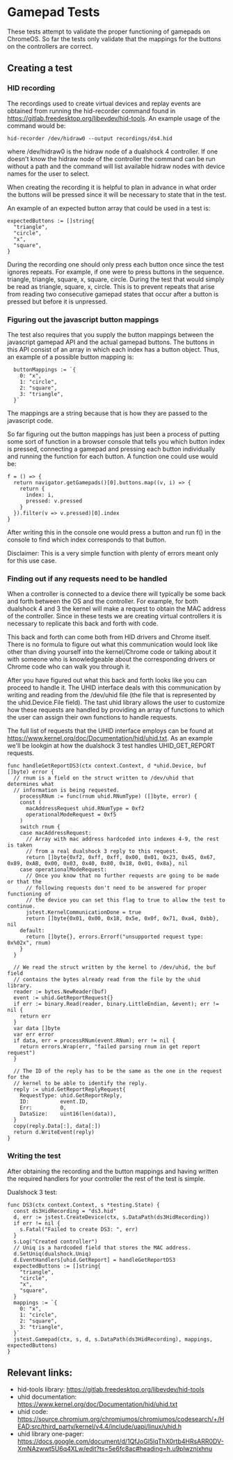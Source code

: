 # Gamepad Tests

These tests attempt to validate the proper functioning of gamepads on ChromeOS.
So far the tests only validate that the mappings for the buttons on the
controllers are correct.

## Creating a test

### HID recording

The recordings used to create virtual devices and replay events are obtained
from running the hid-recorder command found in
https://gitlab.freedesktop.org/libevdev/hid-tools. An example usage of the
command would be:

`hid-recorder /dev/hidraw0 --output recordings/ds4.hid`

where /dev/hidraw0 is the hidraw node of a dualshock 4 controller. If one
doesn't know the hidraw node of the controller the command can be run without a
path and the command will list available hidraw nodes with device names for the
user to select.

When creating the recording it is helpful to plan in advance in what order the
buttons will be pressed since it will be necessary to state that in the test.

An example of an expected button array that could be used in a test is:

```
expectedButtons := []string{
  "triangle",
  "circle",
  "x",
  "square",
}
```

During the recording one should only press each button once since the test
ignores repeats. For example, if one were to press buttons in the sequence.
triangle, triangle, square, x, square, circle. During the test that would simply
be read as triangle, square, x, circle. This is to prevent repeats that arise
from reading two consecutive gamepad states that occur after a button is pressed
but before it is unpressed.

### Figuring out the javascript button mappings

The test also requires that you supply the button mappings between the
javascript gamepad API and the actual gamepad buttons. The buttons in this API
consist of an array in which each index has a button object. Thus, an example of
a possible button mapping is:

```
  buttonMappings := `{
    0: "x",
    1: "circle",
    2: "square",
    3: "triangle",
  }`
```

The mappings are a string because that is how they are passed to the javascript
code.

So far figuring out the button mappings has just been a process of putting some
sort of function in a browser console that tells you which button index is
pressed, connecting a gamepad and pressing each button individually and running
the function for each button. A function one could use would be:

```
f = () => {
  return navigator.getGamepads()[0].buttons.map((v, i) => {
    return {
      index: i,
      pressed: v.pressed
    }
  }).filter(v => v.pressed)[0].index
}
```

After writing this in the console one would press a button and run f() in the
console to find which index corresponds to that button.

Disclaimer: This is a very simple function with plenty of errors meant only for
this use case.

### Finding out if any requests need to be handled

When a controller is connected to a device there will typically be some back and
forth between the OS and the controller. For example, for both dualshock 4 and 3
the kernel will make a request to obtain the MAC address of the controller.
Since in these tests we are creating virtual controllers it is necessary to
replicate this back and forth with code.

This back and forth can come both from HID drivers and Chrome itself. There is
no formula to figure out what this communication would look like other than
diving yourself into the kernel/Chrome code or talking about it with someone who
is knowledgeable about the corresponding drivers or Chrome code who can walk you
through it.

After you have figured out what this back and forth looks like you can proceed to
handle it. The UHID interface deals with this communication by writing and
reading from the /dev/uhid file (the file that is represented by the
uhid.Device.File field). The tast uhid library allows the user to customize how
these requests are handled by providing an array of functions to which the user
can assign their own functions to handle requests.

The full list of requests that the UHID interface employs can be found at
https://www.kernel.org/doc/Documentation/hid/uhid.txt. As an example we'll be
lookgin at how the dualshock 3 test handles UHID_GET_REPORT requests.

```
func handleGetReportDS3(ctx context.Context, d *uhid.Device, buf []byte) error {
  // rnum is a field on the struct written to /dev/uhid that determines what
  // information is being requested.
	processRNum := func(rnum uhid.RNumType) ([]byte, error) {
    const (
      macAddressRequest uhid.RNumType = 0xf2
      operationalModeRequest = 0xf5
    )
    switch rnum {
    case macAddressRequest:
      // Array with mac address hardcoded into indexes 4-9, the rest is taken
      // from a real dualshock 3 reply to this request.
      return []byte{0xf2, 0xff, 0xff, 0x00, 0x01, 0x23, 0x45, 0x67, 0x89, 0xAB, 0x00, 0x03, 0x40, 0x80, 0x18, 0x01, 0x8a}, nil
    case operationalModeRequest:
      // Once you know that no further requests are going to be made or that the
      // following requests don't need to be answered for proper functioning of
      // the device you can set this flag to true to allow the test to continue.
      jstest.KernelCommunicationDone = true
      return []byte{0x01, 0x00, 0x18, 0x5e, 0x0f, 0x71, 0xa4, 0xbb}, nil
    default:
      return []byte{}, errors.Errorf("unsupported request type: 0x%02x", rnum)
    }
  }
  
  // We read the struct written by the kernel to /dev/uhid, the buf field
  // contains the bytes already read from the file by the uhid library.
  reader := bytes.NewReader(buf)
  event := uhid.GetReportRequest{}
  if err := binary.Read(reader, binary.LittleEndian, &event); err != nil {
    return err
  }
  var data []byte
  var err error
  if data, err = processRNum(event.RNum); err != nil {
    return errors.Wrap(err, "failed parsing rnum in get report request")
  }
  
  // The ID of the reply has to be the same as the one in the request for the
  // kernel to be able to identify the reply.
  reply := uhid.GetReportReplyRequest{
    RequestType: uhid.GetReportReply,
    ID:          event.ID,
    Err:         0,
    DataSize:    uint16(len(data)),
  }
  copy(reply.Data[:], data[:])
  return d.WriteEvent(reply)
}
```

### Writing the test

After obtaining the recording and the button mappings and having written the
required handlers for your controller the rest of the test is simple.

Dualshock 3 test:

```
func DS3(ctx context.Context, s *testing.State) {
  const ds3HidRecording = "ds3.hid"
  d, err := jstest.CreateDevice(ctx, s.DataPath(ds3HidRecording))
  if err != nil {
    s.Fatal("Failed to create DS3: ", err)
  }
  s.Log("Created controller")
  // Uniq is a hardcoded field that stores the MAC address.
  d.SetUniq(dualshock.Uniq)
  d.EventHandlers[uhid.GetReport] = handleGetReportDS3
  expectedButtons := []string{
    "triangle",
    "circle",
    "x",
    "square",
  }
  mappings := `{
    0: "x",
    1: "circle",
    2: "square",
    3: "triangle",
  }`
  jstest.Gamepad(ctx, s, d, s.DataPath(ds3HidRecording), mappings, expectedButtons)
}
```

## Relevant links:

* hid-tools library: https://gitlab.freedesktop.org/libevdev/hid-tools
* uhid documentation: https://www.kernel.org/doc/Documentation/hid/uhid.txt
* uhid code: https://source.chromium.org/chromiumos/chromiumos/codesearch/+/HEAD:src/third_party/kernel/v4.4/include/uapi/linux/uhid.h
* uhid library one-pager: https://docs.google.com/document/d/1QfJoGl5lqThX0rtb4HRsARR0DV-XmNAzwwt5U6q4XLw/edit?ts=5e6fc8ac#heading=h.u9plwznjxhnu
